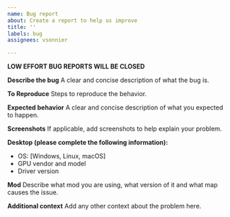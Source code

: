 ```yaml
---
name: Bug report
about: Create a report to help us improve
title: ''
labels: bug
assignees: vsonnier

---
```


**LOW EFFORT BUG REPORTS WILL BE CLOSED**

**Describe the bug**
A clear and concise description of what the bug is.

**To Reproduce**
Steps to reproduce the behavior.

**Expected behavior**
A clear and concise description of what you expected to happen.

**Screenshots**
If applicable, add screenshots to help explain your problem.

**Desktop (please complete the following information):**
 - OS: [Windows, Linux, macOS]
 - GPU vendor and model
 - Driver version

**Mod**
Describe what mod you are using, what version of it and what map causes the issue.

**Additional context**
Add any other context about the problem here.
